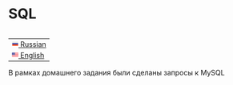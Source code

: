# SQL

<table align="right">
 <tr><td><a href="README.md"><img src="/images/rus-flag.png" height="13"> Russian</a></td></tr>
 <tr><td><a href="README_eng.md"><img src="images/us-flag.png" height="13"> English</a></td></tr>
</table>

В рамках домашнего задания были сделаны запросы к MySQL

